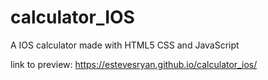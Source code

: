 # calculator_IOS
A IOS calculator made with HTML5 CSS and JavaScript

link to preview: https://estevesryan.github.io/calculator_ios/
